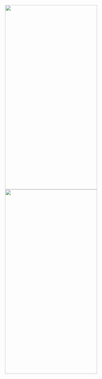 <img src="https://user-images.githubusercontent.com/61875571/179535682-5e7e84f9-9f12-46eb-a635-43b7fcb41911.png" width="300" height="600">
<img src="https://user-images.githubusercontent.com/61875571/179534756-e248f84a-3fd5-4056-bee6-1c721b5bb800.png" width="300" height="600">
